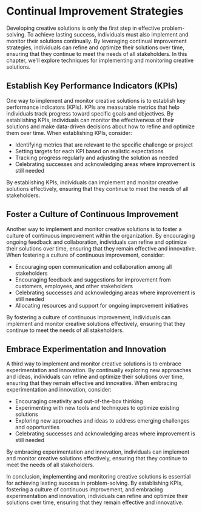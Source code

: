 Continual Improvement Strategies
================================================================================

Developing creative solutions is only the first step in effective problem-solving. To achieve lasting success, individuals must also implement and monitor their solutions continually. By leveraging continual improvement strategies, individuals can refine and optimize their solutions over time, ensuring that they continue to meet the needs of all stakeholders. In this chapter, we'll explore techniques for implementing and monitoring creative solutions.

Establish Key Performance Indicators (KPIs)
-------------------------------------------

One way to implement and monitor creative solutions is to establish key performance indicators (KPIs). KPIs are measurable metrics that help individuals track progress toward specific goals and objectives. By establishing KPIs, individuals can monitor the effectiveness of their solutions and make data-driven decisions about how to refine and optimize them over time. When establishing KPIs, consider:

* Identifying metrics that are relevant to the specific challenge or project
* Setting targets for each KPI based on realistic expectations
* Tracking progress regularly and adjusting the solution as needed
* Celebrating successes and acknowledging areas where improvement is still needed

By establishing KPIs, individuals can implement and monitor creative solutions effectively, ensuring that they continue to meet the needs of all stakeholders.

Foster a Culture of Continuous Improvement
------------------------------------------

Another way to implement and monitor creative solutions is to foster a culture of continuous improvement within the organization. By encouraging ongoing feedback and collaboration, individuals can refine and optimize their solutions over time, ensuring that they remain effective and innovative. When fostering a culture of continuous improvement, consider:

* Encouraging open communication and collaboration among all stakeholders
* Encouraging feedback and suggestions for improvement from customers, employees, and other stakeholders
* Celebrating successes and acknowledging areas where improvement is still needed
* Allocating resources and support for ongoing improvement initiatives

By fostering a culture of continuous improvement, individuals can implement and monitor creative solutions effectively, ensuring that they continue to meet the needs of all stakeholders.

Embrace Experimentation and Innovation
--------------------------------------

A third way to implement and monitor creative solutions is to embrace experimentation and innovation. By continually exploring new approaches and ideas, individuals can refine and optimize their solutions over time, ensuring that they remain effective and innovative. When embracing experimentation and innovation, consider:

* Encouraging creativity and out-of-the-box thinking
* Experimenting with new tools and techniques to optimize existing solutions
* Exploring new approaches and ideas to address emerging challenges and opportunities
* Celebrating successes and acknowledging areas where improvement is still needed

By embracing experimentation and innovation, individuals can implement and monitor creative solutions effectively, ensuring that they continue to meet the needs of all stakeholders.

In conclusion, implementing and monitoring creative solutions is essential for achieving lasting success in problem-solving. By establishing KPIs, fostering a culture of continuous improvement, and embracing experimentation and innovation, individuals can refine and optimize their solutions over time, ensuring that they remain effective and innovative.
